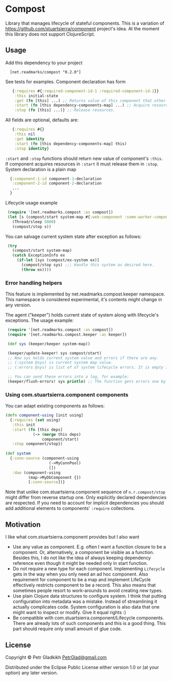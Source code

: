 # Compost

Library that manages lifecycle of stateful components. 
This is a variation of https://github.com/stuartsierra/component project's idea.
At the moment this library does not support ClojureScript.

## Usage

Add this dependency to your project
```
  [net.readmarks/compost "0.2.0"]
```

See tests for examples. Component declaration has form
```clojure
   {:requires #{:required-component-id-1 :required-component-id-2}}
    :this initial-state
    :get (fn [this] ...) ;; Returns value of this component that other components will get as dependency. 
    :start (fn [this dependency-components-map] ...) ;; Acquire resources (open connections, start threads ...)
    :stop (fn [this] ...)} ;; Release resources.
```
All fields are optional, defaults are:
```clojure
   {:requires #{}
    :this nil
    :get identity 
    :start (fn [this dependency-components-map] this)
    :stop identity}
```
`:start` and `:stop` functions should return new value of component's `:this`.
If component acquires resources in `:start` it must release them in `:stop`. 
System declaration is a plain map
```clojure
  {:component-1-id component-1-declaration
   :component-2-id component-2-declaration
   ...
  }
```

Lifecycle usage example
```clojure
 (require '[net.readmarks.compost :as compost])
 (let [s (compost/start system-map #{:web-component :some-worker-component})]
   (Thread/sleep 5000)
   (compost/stop s))
```

You can salvage current system state after exception as follows:
```clojure
 (try
   (compost/start system-map)
   (catch ExceptionInfo ex
     (if-let [sys (compost/ex-system ex)]
       (compost/stop sys) ;;; Handle this system as desired here.
       (throw ex))))
```

### Error handling helpers

This feature is implemented by net.readmarks.compost.keeper namespace.
This namespace is considered experimental, it's contents might change in any version.

The agent ("keeper") holds current state of system along with lifecycle's exceptions.
The usage example:

```clojure
 (require '[net.readmarks.compost :as compost])
 (require '[net.readmarks.compost.keeper :as keeper])

 (def sys (keeper/keeper system-map))

 (keeper/update-keeper! sys compost/start)
 ;; Now sys holds current system value and errors if there are any.
 ;; (:system @sys) is current system map value.
 ;; (:errors @sys) is list of of system lifecycle errors. It is empty if system changes were successful.

 ;; You can send these errors into a log, for example:
 (keeper/flush-errors! sys println) ;; The function gets errors one by one.
```

### Using com.stuartsierra.component components

You can adapt existing components as follows:

```clojure
(defn component-using [init using]
  {:requires (set using)
   :this init
   :start (fn [this deps]
            (-> (merge this deps)
                component/start)
   :stop component/stop})
 
(def system 
  {:conn-source (component-using
                   (->MyConnPool)
                   [])
   :dao (component-using
          (map->MyDbComponent {})
          [:conn-source])}
```

Note that unlike com.stuartsierra.component sequence of `n.r.compost/stop` might differ from reverse startup one.
Only explicitly declared dependencies are respected. If you need to account for implicit dependencies 
you should add additional elements to components' `:require` collections.

## Motivation

I like what com.stuartsierra.component provides but I also want
* Use any value as component. E.g. often I want a function closure to be a component. 
  Or, alternatively, a component be visible as a function. Besides this, I do not like the idea of
  always keeping dependency reference even though it might be needed only in start function. 
* Do not require a new type for each component. Implementing `Lifecycle`
  gets in the way when you only need an ad hoc component. Also requirement for component 
  to be a map and implement LifeCycle effectively restricts component to be a record. 
  This also means that sometimes people resort to work-arounds to avoid creating new types.
* Use plain Clojure data structures to configure system. I think that putting configuration into metadata
  was a mistake. Instead of streamlining it actually complicates code. System configuration is also data 
  that one might want to inspect or modify. Give it equal rights :)
* Be compatible with com.stuartsierra.component/Lifecycle components. 
  There are already lots of such components and this is a good thing. 
  This part should require only small amount of glue code.

## License 

Copyright © Petr Gladkikh <PetrGlad@gmail.com>

Distributed under the Eclipse Public License either version 1.0 or (at
your option) any later version.
